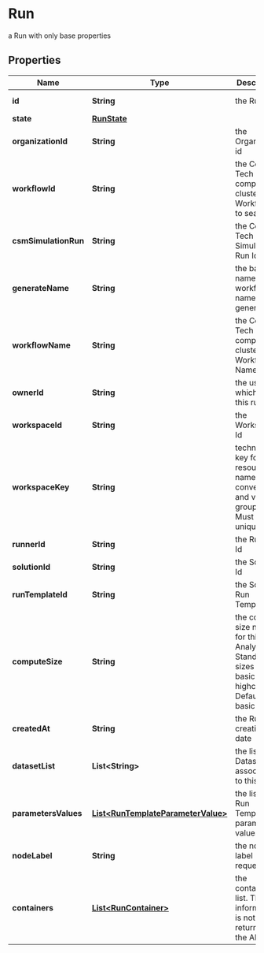 

# Run

a Run with only base properties

## Properties

Name | Type | Description | Notes
------------ | ------------- | ------------- | -------------
**id** | **String** | the Run |  [optional] [readonly]
**state** | [**RunState**](RunState.md) |  |  [optional]
**organizationId** | **String** | the Organization id |  [optional]
**workflowId** | **String** | the Cosmo Tech compute cluster Argo Workflow Id to search |  [optional]
**csmSimulationRun** | **String** | the Cosmo Tech Simulation Run Id |  [optional] [readonly]
**generateName** | **String** | the base name for workflow name generation |  [optional]
**workflowName** | **String** | the Cosmo Tech compute cluster Argo Workflow Name |  [optional]
**ownerId** | **String** | the user id which own this run |  [optional] [readonly]
**workspaceId** | **String** | the Workspace Id |  [optional] [readonly]
**workspaceKey** | **String** | technical key for resource name convention and version grouping. Must be unique |  [optional] [readonly]
**runnerId** | **String** | the Runner Id |  [optional] [readonly]
**solutionId** | **String** | the Solution Id |  [optional] [readonly]
**runTemplateId** | **String** | the Solution Run Template id |  [optional] [readonly]
**computeSize** | **String** | the compute size needed for this Analysis. Standard sizes are basic and highcpu. Default is basic |  [optional] [readonly]
**createdAt** | **String** | the Run creation date |  [optional] [readonly]
**datasetList** | **List&lt;String&gt;** | the list of Dataset Id associated to this Run |  [optional] [readonly]
**parametersValues** | [**List&lt;RunTemplateParameterValue&gt;**](RunTemplateParameterValue.md) | the list of Run Template parameters values |  [optional] [readonly]
**nodeLabel** | **String** | the node label request |  [optional] [readonly]
**containers** | [**List&lt;RunContainer&gt;**](RunContainer.md) | the containers list. This information is not returned by the API. |  [optional]



